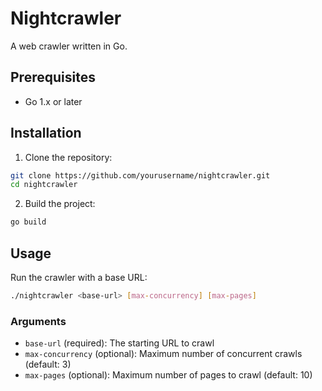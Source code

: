 # Nightcrawler 

A web crawler written in Go. 

## Prerequisites

- Go 1.x or later

## Installation

1. Clone the repository:
```bash
git clone https://github.com/yourusername/nightcrawler.git
cd nightcrawler
```

2. Build the project:
```bash
go build
```

## Usage

Run the crawler with a base URL:

```bash
./nightcrawler <base-url> [max-concurrency] [max-pages]
```

### Arguments

- `base-url` (required): The starting URL to crawl
- `max-concurrency` (optional): Maximum number of concurrent crawls (default: 3)
- `max-pages` (optional): Maximum number of pages to crawl (default: 10)